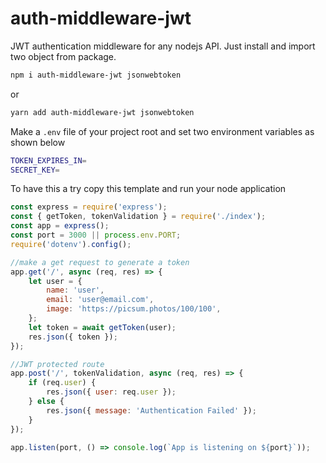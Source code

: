 # auth-middleware-jwt

JWT authentication middleware for any nodejs API. Just install and import two object from package.

```sh
npm i auth-middleware-jwt jsonwebtoken
```

or

```sh
yarn add auth-middleware-jwt jsonwebtoken
```

Make a `.env` file of your project root and set two environment variables as shown below

```sh
TOKEN_EXPIRES_IN=
SECRET_KEY=
```

To have this a try copy this template and run your node application

```js
const express = require('express');
const { getToken, tokenValidation } = require('./index');
const app = express();
const port = 3000 || process.env.PORT;
require('dotenv').config();

//make a get request to generate a token
app.get('/', async (req, res) => {
    let user = {
        name: 'user',
        email: 'user@email.com',
        image: 'https://picsum.photos/100/100',
    };
    let token = await getToken(user);
    res.json({ token });
});

//JWT protected route
app.post('/', tokenValidation, async (req, res) => {
    if (req.user) {
        res.json({ user: req.user });
    } else {
        res.json({ message: 'Authentication Failed' });
    }
});

app.listen(port, () => console.log(`App is listening on ${port}`));
```
